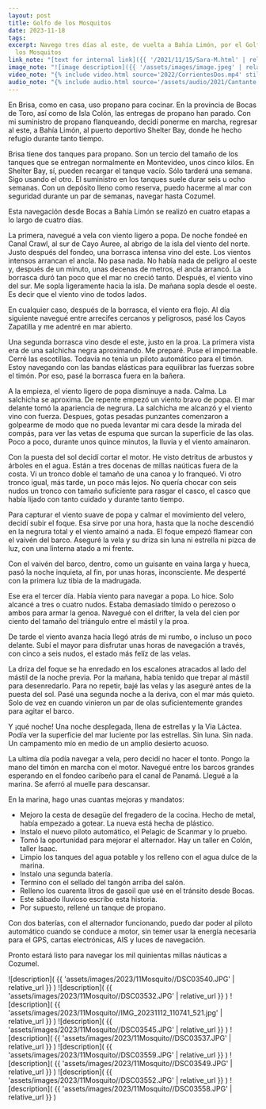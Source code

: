```yaml
---
layout: post
title: Golfo de los Mosquitos
date: 2023-11-18
tags:
excerpt: Navego tres días al este, de vuelta a Bahía Limón, por el Golfo de
  los Mosquitos
link_note: "[text for internal link]({{ '/2021/11/15/Sara-M.html' | relative_url }})"
image_note: "![image description]({{ '/assets/images/image.jpeg' | relative_url }})"
video_note: "{% include video.html source='2022/CorrientesDos.mp4' still='2022/CostaRica/CorrientesUno.png' %}"
audio_note: "{% include audio.html source='/assets/audio/2021/Cantante.m4a' %}"
---
```


En Brisa, como en casa, uso propano para cocinar. En la provincia de Bocas
de Toro, así como de Isla Colón, las entregas de propano han parado.
Con mi suministro de propano flanqueando, decidí ponerme en marcha, regresar
al este, a Bahía Limón, al puerto deportivo Shelter Bay, donde he hecho refugio
durante tanto tiempo.

Brisa tiene dos tanques para propano. Son un tercio del tamaño de los
tanques que se entregan normalmente en Montevideo, unos cinco kilos.
En Shelter Bay, sí, pueden recargar el tanque vacío. Sólo tarderá una semana.
Sigo usando el otro.
El suministro en los tanques suele durar seis u ocho semanas.
Con un depósito lleno como reserva, puedo hacerme al mar con seguridad
durante un par de semanas, navegar hasta Cozumel.

Esta navegación desde Bocas a Bahía Limón se realizó en cuatro etapas a
lo largo de cuatro días.

La primera, navegué a vela con viento ligero a popa. De noche fondeé
en Canal Crawl, al sur de Cayo Auree, al abrigo de la isla del viento del norte.
Justo después del fondeo, una borrasca intensa vino del este. Los vientos
intensos arrancan el ancla. No pasa nada. No había nada de peligro al oeste
y, después de un minuto, unas decenas de metros, el ancla arrancó.
La borrasca duró tan poco que el mar no creció tanto. Después, el viento
vino del sur. Me sopla ligeramente hacia la isla. De mañana sopla desde
el oeste. Es decir que el viento vino de todos lados.

En cualquier caso, después de la borrasca, el viento era flojo. Al día
siguiente navegué entre arrecifes cercanos y peligrosos, pasé los Cayos
Zapatilla y me adentré en mar abierto.

Una segunda borrasca vino desde el este, justo en la proa. La primera vista
era de una salchicha negra aproximando. Me preparé. Puse el impermeable.
Cerré las escotillas. Todavía no tenía un piloto automático para
el timón. Estoy navegando con las bandas elásticas para equilibrar las
fuerzas sobre el timón. Por eso, pasé la borrasca fuera en la bañera.

A la empieza, el viento ligero de popa disminuye a nada.
Calma. La salchicha se aproxima.
De repente empezó un viento bravo de popa. El mar delante tomó la apariencia
de negrura. La salchicha me alcanzó y el viento vino con fuerza. Despues,
gotas pesadas punzantes comenzaron a golpearme de modo que no pueda levantar
mi cara desde la mirada del compás, para ver las vetas de espuma que surcan la
superficie de las olas. Poco a poco, durante unos quince minutos, la lluvia y
el viento amainaron.

Con la puesta del sol decidí cortar el motor. He visto detritus de arbustos
y árboles en el agua. Están a tres docenas de millas naúticas fuera de la costa.
Vi un tronco doble el tamaño de una canoa y lo franqueó. Vi otro tronco
igual, más tarde, un poco más lejos. No quería chocar con seis nudos un
tronco con tamaño suficiente para rasgar el casco, el casco que había lijado
con tanto cuidado y durante tanto tiempo.

Para capturar el viento
suave de popa y calmar el movimiento del velero, decidí subir el foque.
Esa sirve por una hora, hasta que la noche descendió en la negrura total
y el viento amainó a nada. El foque empezó flamear con el vaivén del
barco. Aseguré la vela y su driza sin luna ni estrella ni pizca de luz, con una
linterna atado a mi frente.

Con el vaivén del barco, dentro, como un guisante en vaina larga y hueca,
pasó la noche inquieta, al fin, por unas horas, inconsciente. Me desperté
con la primera luz tibia de la madrugada.

Ese era el tercer día. Había viento para navegar a popa. Lo hice.
Solo alcancé a tres o cuatro nudos. Estaba demasiado tímido o perezoso o
ambos para armar la genoa. Navegué con el drifter, la vela del cien
por ciento del tamaño del triángulo entre el mástil y la proa.

De tarde el viento avanza hacia llegó atrás de mi rumbo, o incluso un
poco delante. Subí el mayor para disfrutar unas horas de navegación a
través, con cinco a seis nudos, el estado más felíz de las velas.

La driza del foque se ha enredado en los escalones atracados al lado del mástil
de la noche previa. Por la mañana, había tenido que trepar al mástil para
desenredarlo.  Para no repetir, bajé las velas y las aseguré antes de la puesta
del sol.  Pasé una segunda noche a la deriva, con el mar más quieto. Solo de
vez en cuando vinieron un par de olas suficientemente grandes para agitar el
barco.

Y ¡qué noche! Una noche desplegada, llena de estrellas y la Via Láctea.
Podía ver la superficie del mar luciente por las estrellas. Sin luna.
Sin nada. Un campamento mío en medio de un amplio desierto acuoso.

La ultima día podía navegar a vela, pero decidí no hacer el tonto. Pongo
la mano del timón en marcha con el motor. Navegué entre los barcos grandes
esperando en el fondeo caribeño para el canal de Panamá. Llegué a la
marina. Se aferró al muelle para descansar.

En la marina, hago unas cuantas mejoras y mandatos:
- Mejoro la cesta de desagüe del fregadero de la cocina. Hecho de metal,
había empezado a gotear. La nueva está hecha de plástico.
- Instalo el nuevo piloto automático, el Pelagic de Scanmar y lo pruebo.
- Tomó la oportunidad para mejorar el alternador. Hay un taller en Colón,
taller Isaac.
- Limpio los tanques del agua potable y los relleno con el agua dulce
de la marina.
- Instalo una segunda batería.
- Termino con el sellado del tangón arriba del salón.
- Relleno los cuarenta litros de gasoil que usé en el tránsito desde Bocas.
- Este sábado lluvioso escribo esta historia.
- Por supuesto, rellené un tanque de propano.

Con dos baterías, con el alternador funcionando, puedo dar poder
al piloto automático cuando se conduce a motor, sin temer
usar la energía necesaria para el GPS, cartas electrónicas, AIS y
luces de navegación.

Pronto estará listo para navegar los mil quinientas millas náuticas a Cozumel.

![description](
  {{ 'assets/images/2023/11Mosquito//DSC03540.JPG' | relative_url }}
)
![description](
  {{ 'assets/images/2023/11Mosquito//DSC03532.JPG' | relative_url }}
)
![description](
  {{ 'assets/images/2023/11Mosquito//IMG_20231112_110741_521.jpg' | relative_url }}
)
![description](
  {{ 'assets/images/2023/11Mosquito//DSC03545.JPG' | relative_url }}
)
![description](
  {{ 'assets/images/2023/11Mosquito//DSC03537.JPG' | relative_url }}
)
![description](
  {{ 'assets/images/2023/11Mosquito//DSC03559.JPG' | relative_url }}
)
![description](
  {{ 'assets/images/2023/11Mosquito//DSC03549.JPG' | relative_url }}
)
![description](
  {{ 'assets/images/2023/11Mosquito//DSC03552.JPG' | relative_url }}
)
![description](
  {{ 'assets/images/2023/11Mosquito//DSC03558.JPG' | relative_url }}
)
